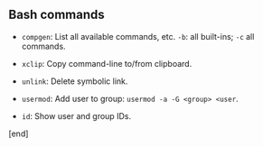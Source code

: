 ## Bash commands

 * `compgen`: List all available commands, etc. `-b`: all built-ins; `-c` all commands.

 * `xclip`: Copy command-line to/from clipboard.

 * `unlink`: Delete symbolic link.

 * `usermod`: Add user to group: `usermod -a -G <group> <user`.

 * `id`: Show user and group IDs.

[end]

